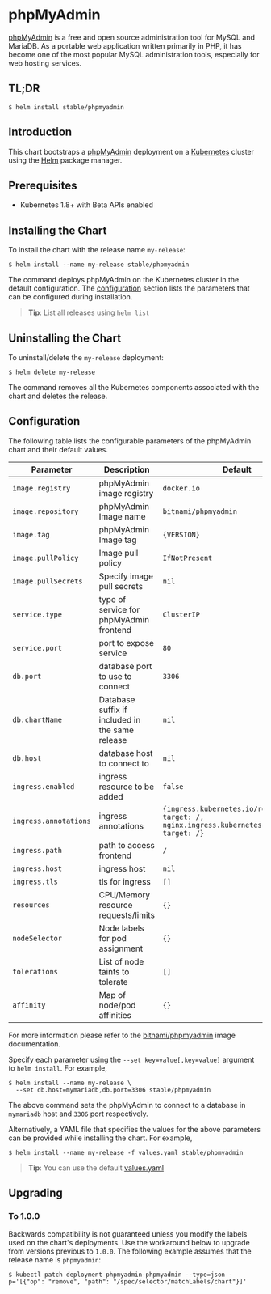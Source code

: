 # phpMyAdmin

[phpMyAdmin](https://www.phpmyadmin.net/) is a free and open source administration tool for MySQL and MariaDB. As a portable web application written primarily in PHP, it has become one of the most popular MySQL administration tools, especially for web hosting services.

## TL;DR

```console
$ helm install stable/phpmyadmin
```

## Introduction

This chart bootstraps a [phpMyAdmin](https://github.com/bitnami/bitnami-docker-phpmyadmin) deployment on a [Kubernetes](http://kubernetes.io) cluster using the [Helm](https://helm.sh) package manager.

## Prerequisites

- Kubernetes 1.8+ with Beta APIs enabled

## Installing the Chart

To install the chart with the release name `my-release`:

```console
$ helm install --name my-release stable/phpmyadmin
```

The command deploys phpMyAdmin on the Kubernetes cluster in the default configuration. The [configuration](#configuration) section lists the parameters that can be configured during installation.

> **Tip**: List all releases using `helm list`

## Uninstalling the Chart

To uninstall/delete the `my-release` deployment:

```console
$ helm delete my-release
```

The command removes all the Kubernetes components associated with the chart and deletes the release.

## Configuration

The following table lists the configurable parameters of the phpMyAdmin chart and their default values.

|              Parameter               |               Description                |                         Default                         |
|--------------------------------------|------------------------------------------|---------------------------------------------------------|
| `image.registry`                     | phpMyAdmin image registry                 | `docker.io`                                             |
| `image.repository`                   | phpMyAdmin Image name                     | `bitnami/phpmyadmin`                                     |
| `image.tag`                          | phpMyAdmin Image tag                      | `{VERSION}`                                             |
| `image.pullPolicy`                   | Image pull policy                        |   `IfNotPresent` |
| `image.pullSecrets`                  | Specify image pull secrets               | `nil`                                                   |
| `service.type`            | type of service for phpMyAdmin frontend             | `ClusterIP`                                                  |
| `service.port`        | port to expose service                   | `80`                                                   |
| `db.port`            | database port to use to connect                  | `3306`                                     |
| `db.chartName`                | Database suffix if included in the same release                  | `nil`                                          |
| `db.host`            | database host to connect to               | `nil`          |
| `ingress.enabled`            | ingress resource to be added              | `false`          |
| `ingress.annotations`            | ingress annotations              | `{ingress.kubernetes.io/rewrite-target: /,    nginx.ingress.kubernetes.io/rewrite-target: /}`          |
| `ingress.path`            | path to access frontend               | `/`          |
| `ingress.host`            | ingress host               | `nil`          |
| `ingress.tls`            | tls for ingress               | `[]`          |
| `resources`                          | CPU/Memory resource requests/limits      | `{}`      |
| `nodeSelector`                   | Node labels for pod assignment             | `{}`                                                    |
| `tolerations`                    | List of node taints to tolerate            | `[]`                                                    |
| `affinity`                       | Map of node/pod affinities                 | `{}`                                                    |

For more information please refer to the [bitnami/phpmyadmin](http://github.com/bitnami/bitnami-docker-Phpmyadmin) image documentation.

Specify each parameter using the `--set key=value[,key=value]` argument to `helm install`. For example,

```console
$ helm install --name my-release \
  --set db.host=mymariadb,db.port=3306 stable/phpmyadmin
```

The above command sets the phpMyAdmin to connect to a database in `mymariadb` host and `3306` port respectively.

Alternatively, a YAML file that specifies the values for the above parameters can be provided while installing the chart. For example,

```console
$ helm install --name my-release -f values.yaml stable/phpmyadmin
```

> **Tip**: You can use the default [values.yaml](values.yaml)

## Upgrading

### To 1.0.0

Backwards compatibility is not guaranteed unless you modify the labels used on the chart's deployments.
Use the workaround below to upgrade from versions previous to `1.0.0`. The following example assumes that the release name is `phpmyadmin`:

```console
$ kubectl patch deployment phpmyadmin-phpmyadmin --type=json -p='[{"op": "remove", "path": "/spec/selector/matchLabels/chart"}]'
```
